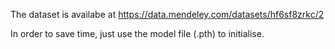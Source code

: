 The dataset is availabe at https://data.mendeley.com/datasets/hf6sf8zrkc/2

In order to save time, just use the model file (.pth) to initialise.
